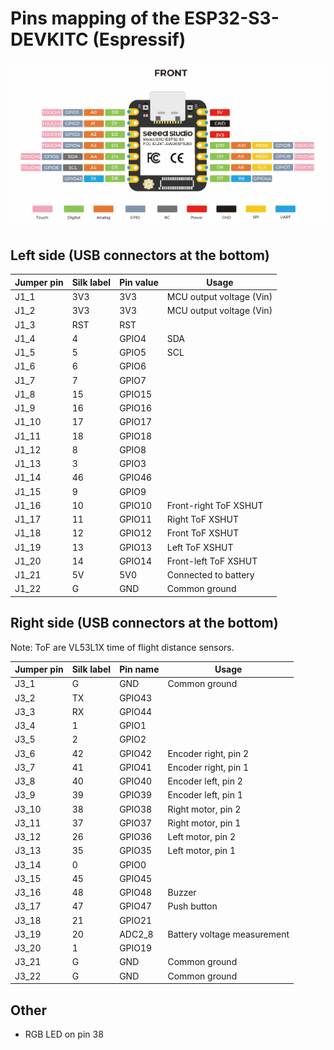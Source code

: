 # Pins mapping of the ESP32-S3-DEVKITC (Espressif)

![](../datasheets/images/esp32-s3-pinout.png)

## Left side (USB connectors at the bottom)

| Jumper pin | Silk label | Pin value | Usage                    |
| ---------- | ---------- | --------- | ------------------------ |
| J1_1       | 3V3        | 3V3       | MCU output voltage (Vin) |
| J1_2       | 3V3        | 3V3       | MCU output voltage (Vin) |
| J1_3       | RST        | RST       |                          |
| J1_4       | 4          | GPIO4     | SDA                      |
| J1_5       | 5          | GPIO5     | SCL                      |
| J1_6       | 6          | GPIO6     |                          |
| J1_7       | 7          | GPIO7     |                          |
| J1_8       | 15         | GPIO15    |                          |
| J1_9       | 16         | GPIO16    |                          |
| J1_10      | 17         | GPIO17    |                          |
| J1_11      | 18         | GPIO18    |                          |
| J1_12      | 8          | GPIO8     |                          |
| J1_13      | 3          | GPIO3     |                          |
| J1_14      | 46         | GPIO46    |                          |
| J1_15      | 9          | GPIO9     |                          |
| J1_16      | 10         | GPIO10    | Front-right ToF XSHUT    |
| J1_17      | 11         | GPIO11    | Right ToF XSHUT          |
| J1_18      | 12         | GPIO12    | Front ToF XSHUT          |
| J1_19      | 13         | GPIO13    | Left ToF XSHUT           |
| J1_20      | 14         | GPIO14    | Front-left ToF XSHUT     |
| J1_21      | 5V         | 5V0       | Connected to battery     |
| J1_22      | G          | GND       | Common ground            |

## Right side (USB connectors at the bottom)

Note: ToF are VL53L1X time of flight distance sensors.

| Jumper pin | Silk label | Pin name | Usage                       |
| ---------- | ---------- | -------- | --------------------------- |
| J3_1       | G          | GND      | Common ground               |
| J3_2       | TX         | GPIO43   |                             |
| J3_3       | RX         | GPIO44   |                             |
| J3_4       | 1          | GPIO1    |                             |
| J3_5       | 2          | GPIO2    |                             |
| J3_6       | 42         | GPIO42   | Encoder right, pin 2        |
| J3_7       | 41         | GPIO41   | Encoder right, pin 1        |
| J3_8       | 40         | GPIO40   | Encoder left, pin 2         |
| J3_9       | 39         | GPIO39   | Encoder left, pin 1         |
| J3_10      | 38         | GPIO38   | Right motor, pin 2          |
| J3_11      | 37         | GPIO37   | Right motor, pin 1          |
| J3_12      | 26         | GPIO36   | Left motor, pin 2           |
| J3_13      | 35         | GPIO35   | Left motor, pin 1           |
| J3_14      | 0          | GPIO0    |                             |
| J3_15      | 45         | GPIO45   |                             |
| J3_16      | 48         | GPIO48   | Buzzer                      |
| J3_17      | 47         | GPIO47   | Push button                 |
| J3_18      | 21         | GPIO21   |                             |
| J3_19      | 20         | ADC2_8   | Battery voltage measurement |
| J3_20      | 1          | GPIO19   |                             |
| J3_21      | G          | GND      | Common ground               |
| J3_22      | G          | GND      | Common ground               |

## Other

- RGB LED on pin 38
